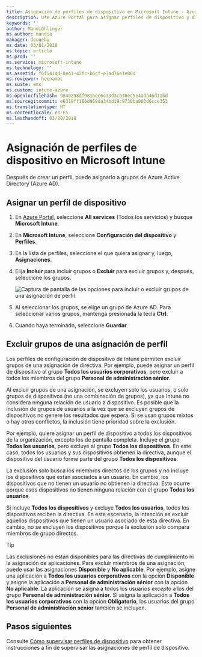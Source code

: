 ```yaml
---
title: Asignación de perfiles de dispositivo en Microsoft Intune - Azure | Microsoft Docs
description: Use Azure Portal para asignar perfiles de dispositivo y directivas a los usuarios y a los dispositivos. Aprenda a excluir grupos de una asignación de perfil en Microsoft InTune.
keywords: ''
author: MandiOhlinger
ms.author: mandia
manager: dougeby
ms.date: 03/01/2018
ms.topic: article
ms.prod: ''
ms.service: microsoft-intune
ms.technology: ''
ms.assetid: f6f5414d-0e41-42fc-b6cf-e7ad76e1e06d
ms.reviewer: heenamac
ms.suite: ems
ms.custom: intune-azure
ms.openlocfilehash: 9840298df981bee6c33d3cb36ec5e4ada46d11bd
ms.sourcegitcommit: e6319ff186d969da34bd19c9730ba003d6cce353
ms.translationtype: HT
ms.contentlocale: es-ES
ms.lasthandoff: 03/20/2018
---
```

# <a name="assign-user-and-device-profiles-in-microsoft-intune"></a>Asignación de perfiles de dispositivo en Microsoft Intune

Después de crear un perfil, puede asignarlo a grupos de Azure Active Directory (Azure AD).

## <a name="assign-a-device-profile"></a>Asignar un perfil de dispositivo

1. En [Azure Portal](https://portal.azure.com), seleccione **All services** (Todos los servicios) y busque **Microsoft Intune**.
2. En **Microsoft Intune**, seleccione **Configuración del dispositivo** y **Perfiles**.
3. En la lista de perfiles, seleccione el que quiera asignar y, luego, **Asignaciones**.
4. Elija **Incluir** para incluir grupos o **Excluir** para excluir grupos y, después, seleccione los grupos.  

    ![Captura de pantalla de las opciones para incluir o excluir grupos de una asignación de perfil](./media/group-include-exclude.png)

5. Al seleccionar los grupos, se elige un grupo de Azure AD. Para seleccionar varios grupos, mantenga presionada la tecla **Ctrl**.
6. Cuando haya terminado, seleccione **Guardar**.

## <a name="exclude-groups-from-a-profile-assignment"></a>Excluir grupos de una asignación de perfil

Los perfiles de configuración de dispositivo de Intune permiten excluir grupos de una asignación de directiva. Por ejemplo, puede asignar un perfil de dispositivo al grupo **Todos los usuarios corporativos**, pero excluir a todos los miembros del grupo **Personal de administración sénior**.

Al excluir grupos de una asignación, se excluyen solo los usuarios, o solo grupos de dispositivos (no una combinación de grupos), ya que Intune no considera ninguna relación de usuario a dispositivo. Es posible que la inclusión de grupos de usuarios a la vez que se excluyen grupos de dispositivos no genere los resultados que espera. Si se usan grupos mixtos o hay otros conflictos, la inclusión tiene prioridad sobre la exclusión.

Por ejemplo, quiere asignar un perfil de dispositivo a todos los dispositivos de la organización, excepto los de pantalla completa. Incluye el grupo **Todos los usuarios**, pero excluye al grupo **Todos los dispositivos**. En este caso, todos los usuarios y sus dispositivos obtienen la directiva, aunque el dispositivo del usuario forme parte del grupo **Todos los dispositivos**.

La exclusión solo busca los miembros directos de los grupos y no incluye los dispositivos que están asociados a un usuario. En cambio, los dispositivos que no tienen un usuario no obtienen la directiva. Esto ocurre porque esos dispositivos no tienen ninguna relación con el grupo **Todos los usuarios**.

Si incluye **Todos los dispositivos** y excluye **Todos los usuarios**, todos los dispositivos reciben la directiva. En este escenario, la intención es excluir aquellos dispositivos que tienen un usuario asociado de esta directiva. En cambio, no se excluyen los dispositivos porque la exclusión solo compara miembros de grupo directos.

>[!TIP]
>Las exclusiones no están disponibles para las directivas de cumplimiento ni la asignación de aplicaciones. Para excluir miembros de una asignación, puede usar las asignaciones **Disponible** y **No aplicable**. Por ejemplo, asigne una aplicación a **Todos los usuarios corporativos** con la opción **Disponible** y asigne la aplicación a **Personal de administración sénior** con la opción **No aplicable**. La aplicación se asigna a todos los usuarios *excepto* a los del grupo **Personal de administración sénior**. Si asigna la aplicación a **Todos los usuarios corporativos** con la opción **Obligatorio**, los usuarios del grupo **Personal de administración sénior** también se incluyen.

## <a name="next-steps"></a>Pasos siguientes
Consulte [Cómo supervisar perfiles de dispositivo](device-profile-monitor.md) para obtener instrucciones a fin de supervisar las asignaciones de perfil de dispositivo.
